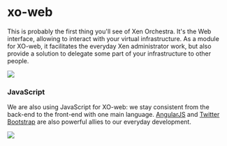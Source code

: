 # xo-web

This is probably the first thing you'll see of Xen Orchestra. It's the Web interface, allowing to interact with your virtual infrastructure. As a module for XO-web, it facilitates the everyday Xen administrator work, but also provide a solution to delegate some part of your infrastructure to other people.

![](https://xen-orchestra.com/blog/content/images/2015/05/tablet3-1.JPG)

### JavaScript

We are also using JavaScript for XO-web: we stay consistent from the back-end to the front-end with one main language. [AngularJS](https://en.wikipedia.org/wiki/Angularjs) and [Twitter Bootstrap](https://en.wikipedia.org/wiki/Bootstrap_%28front-end_framework%29) are also powerful allies to our everyday development.

![](http://www.treselle.com/wp-content/uploads/freshizer/b7cac3b15cae8cc0b8dbbbfc780cd7a4_angularjs-bootstrap-863-430-c.jpg)